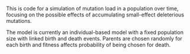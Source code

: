This is code for a simulation of mutation load in a population over time, 
focusing on the possible effects of accumulating small-effect deleterious mutations.

The model is currently an individual-based model with a fixed population size with linked birth and death events. 
Parents are chosen randomly for each birth and fitness affects probability of being chosen for death.
